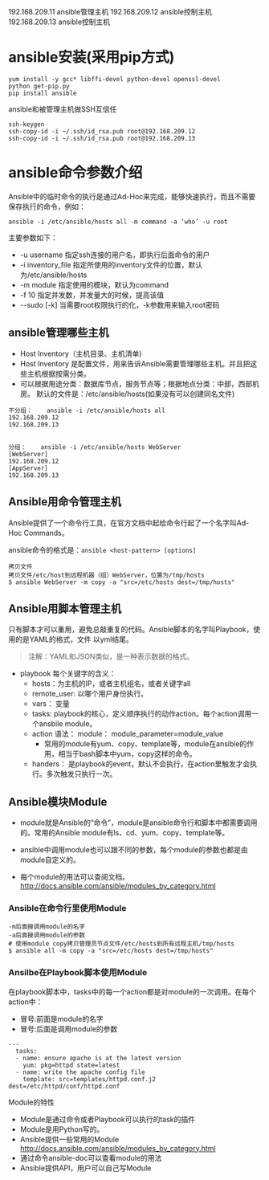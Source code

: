192.168.209.11    ansible管理主机
192.168.209.12    ansible控制主机
192.168.209.13    ansible控制主机

# ansible安装(采用pip方式)
```
yum install -y gcc* libffi-devel python-devel openssl-devel
python get-pip.py
pip install ansible
```
ansible和被管理主机做SSH互信任
```
ssh-keygen
ssh-copy-id -i ~/.ssh/id_rsa.pub root@192.168.209.12
ssh-copy-id -i ~/.ssh/id_rsa.pub root@192.168.209.13
```

# ansible命令参数介绍
Ansible中的临时命令的执行是通过Ad-Hoc来完成，能够快速执行，而且不需要保存执行的命令，例如：
```
ansible -i /etc/ansible/hosts all -m command -a ‘who’ -u root
```
主要参数如下：
- -u username          指定ssh连接的用户名，即执行后面命令的用户
- -i inventory_file       指定所使用的inventory文件的位置，默认为/etc/ansible/hosts
- -m module              指定使用的模块，默认为command
- -f 10                        指定并发数，并发量大的时候，提高该值
- --sudo [-k]               当需要root权限执行的化，-k参数用来输入root密码


## ansible管理哪些主机
- Host Inventory（主机目录、主机清单)
- Host Inventory 是配置文件，用来告诉Ansible需要管理哪些主机。并且把这些主机根据按需分类。
- 可以根据用途分类：数据库节点，服务节点等；根据地点分类：中部，西部机房。
默认的文件是：/etc/ansible/hosts(如果没有可以创建同名文件)

```
不分组：    ansible -i /etc/ansible/hosts all
192.168.209.12
192.168.209.13


分组：    ansible -i /etc/ansible/hosts WebServer
[WebServer]
192.168.209.12
[AppServer]
192.168.209.13
```

## Ansible用命令管理主机
Ansible提供了一个命令行工具，在官方文档中起给命令行起了一个名字叫Ad-Hoc Commands。

ansible命令的格式是：`ansible <host-pattern> [options]`
```
拷贝文件
拷贝文件/etc/host到远程机器（组）WebServer，位置为/tmp/hosts
$ ansible WebServer -m copy -a "src=/etc/hosts dest=/tmp/hosts"
```

## Ansible用脚本管理主机
只有脚本才可以重用，避免总敲重复的代码。Ansible脚本的名字叫Playbook，使用的是YAML的格式，文件 以yml结尾。
> 注解：YAML和JSON类似，是一种表示数据的格式。

- playbook 每个关键字的含义：
    - hosts：为主机的IP，或者主机组名，或者关键字all
    - remote_user: 以哪个用户身份执行。
    - vars： 变量
    - tasks: playbook的核心，定义顺序执行的动作action。每个action调用一个ansbile module。
    - action 语法： module： module_parameter=module_value
        - 常用的module有yum、copy、template等，module在ansible的作用，相当于bash脚本中yum，copy这样的命令。
    - handers： 是playbook的event，默认不会执行，在action里触发才会执行。多次触发只执行一次。


## Ansible模块Module
- module就是Ansible的“命令”，module是ansible命令行和脚本中都需要调用的。常用的Ansible module有ls、cd、yum、copy、template等。

- ansible中调用module也可以跟不同的参数，每个module的参数也都是由module自定义的。

- 每个module的用法可以查阅文档。http://docs.ansible.com/ansible/modules_by_category.html


### Ansible在命令行里使用Module
```
-m后面接调用module的名字
-a后面接调用module的参数
# 使用module copy拷贝管理员节点文件/etc/hosts到所有远程主机/tmp/hosts
$ ansible all -m copy -a "src=/etc/hosts dest=/tmp/hosts"
```

### Ansilbe在Playbook脚本使用Module
在playbook脚本中，tasks中的每一个action都是对module的一次调用。在每个action中：
- 冒号:前面是module的名字
- 冒号:后面是调用module的参数
```
---
  tasks:
  - name: ensure apache is at the latest version
    yum: pkg=httpd state=latest
  - name: write the apache config file
    template: src=templates/httpd.conf.j2 dest=/etc/httpd/conf/httpd.conf
```

Module的特性
- Module是通过命令或者Playbook可以执行的task的插件
- Module是用Python写的。
- Ansible提供一些常用的Module http://docs.ansible.com/ansible/modules_by_category.html
- 通过命令ansible-doc可以查看module的用法
- Ansible提供API，用户可以自己写Module

